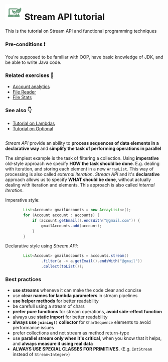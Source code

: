 # <img src="https://raw.githubusercontent.com/bobocode-projects/resources/master/image/logo_transparent_background.png" height=50/> Stream API tutorial

This is the tutorial on Stream API and functional programming techniques
### Pre-conditions :heavy_exclamation_mark:
You're supposed to be familiar with OOP, have basic knowledge of JDK, and be able to write Java code. 
### Related exercises :muscle:
* [Account analytics](https://github.com/bobocode-projects/java-functional-features-exercises/tree/master/account-analytics)
* [File Reader](https://github.com/bobocode-projects/java-core-exercises/tree/master/file-reader)
* [File Stats](https://github.com/bobocode-projects/java-core-exercises/tree/master/file-stats)
### See also :point_down:
* [Tutorial on Lambdas](https://github.com/bobocode-projects/java-functional-features-tutorial/tree/master/lambdas)
* [Tutorial on Optional](https://github.com/bobocode-projects/java-functional-features-tutorial/tree/master/optional)
##
*Stream API* provide an ability to **process sequences of data elements in a declarative way** and **simplify the task of 
performing operations in parallel**

The simplest example is the task of filtering a collection. Using **imperative** old-style approach we specify **HOW the task 
should be done**. E.g. dealing with iteration, and storing each element in a new `ArrayList`. This way of processing is also 
called *external iteration*. *Stream API* and it's **declarative** approach allows us to specify **WHAT should be done**, without 
actually dealing with iteration and elements. This approach is also called *internal iteration*. 

Imperative style:
```java
        List<Account> gmailAccounts = new ArrayList<>();
        for (Account account : accounts) {
            if (account.getEmail().endsWith("@gmail.com")) {
                gmailAccounts.add(account);
            }
        }
```
Declarative style using *Stream API*:
```java
        List<Account> gmailAccounts = accounts.stream()
                .filter(a -> a.getEmail().endsWith("@gmail"))
                .collect(toList());
```

### Best practices
* **use streams** wheneve it can make the code clear and concise
* use **clear names for lambda parameters** in stream pipelines
* **use helper methods** for better readability
* be carefull using a stream of chars
* **prefer pure functions** for stream operations, **avoid side-effect function**
* always use **static import** for better readability
* **always use `joining()` collector** for `CharSequence` elements to avoid performance issues
* prefer collections and not stream as method return-type
* use **parallel stream only when it's critical**, when you know that it helps, and **always measure it using real data**
* **ALWAYS USE SPECIAL CLASSES FOR PRIMITIVES.** (E.g. `IntStream` instead of `Stream<Integer>`)
